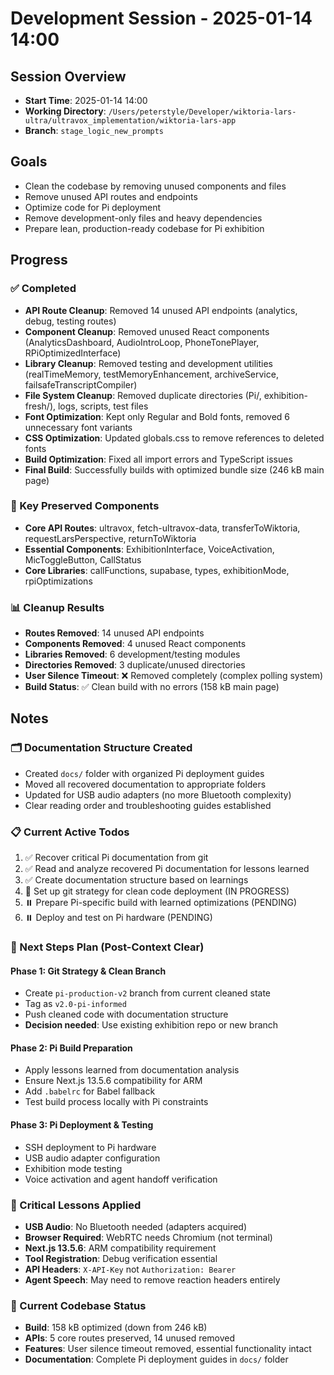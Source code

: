 # Development Session - 2025-01-14 14:00

## Session Overview
- **Start Time**: 2025-01-14 14:00
- **Working Directory**: `/Users/peterstyle/Developer/wiktoria-lars-ultra/ultravox_implementation/wiktoria-lars-app`
- **Branch**: `stage_logic_new_prompts`

## Goals
- Clean the codebase by removing unused components and files
- Remove unused API routes and endpoints
- Optimize code for Pi deployment
- Remove development-only files and heavy dependencies
- Prepare lean, production-ready codebase for Pi exhibition

## Progress

### ✅ Completed
- **API Route Cleanup**: Removed 14 unused API endpoints (analytics, debug, testing routes)
- **Component Cleanup**: Removed unused React components (AnalyticsDashboard, AudioIntroLoop, PhoneTonePlayer, RPiOptimizedInterface)
- **Library Cleanup**: Removed testing and development utilities (realTimeMemory, testMemoryEnhancement, archiveService, failsafeTranscriptCompiler)
- **File System Cleanup**: Removed duplicate directories (Pi/, exhibition-fresh/), logs, scripts, test files
- **Font Optimization**: Kept only Regular and Bold fonts, removed 6 unnecessary font variants
- **CSS Optimization**: Updated globals.css to remove references to deleted fonts
- **Build Optimization**: Fixed all import errors and TypeScript issues
- **Final Build**: Successfully builds with optimized bundle size (246 kB main page)

### 🎯 Key Preserved Components
- **Core API Routes**: ultravox, fetch-ultravox-data, transferToWiktoria, requestLarsPerspective, returnToWiktoria
- **Essential Components**: ExhibitionInterface, VoiceActivation, MicToggleButton, CallStatus
- **Core Libraries**: callFunctions, supabase, types, exhibitionMode, rpiOptimizations

### 📊 Cleanup Results
- **Routes Removed**: 14 unused API endpoints
- **Components Removed**: 4 unused React components  
- **Libraries Removed**: 6 development/testing modules
- **Directories Removed**: 3 duplicate/unused directories
- **User Silence Timeout**: ❌ Removed completely (complex polling system)
- **Build Status**: ✅ Clean build with no errors (158 kB main page)

## Notes

### 🗂️ Documentation Structure Created
- Created `docs/` folder with organized Pi deployment guides
- Moved all recovered documentation to appropriate folders
- Updated for USB audio adapters (no more Bluetooth complexity)
- Clear reading order and troubleshooting guides established

### 📋 Current Active Todos
1. ✅ Recover critical Pi documentation from git
2. ✅ Read and analyze recovered Pi documentation for lessons learned  
3. ✅ Create documentation structure based on learnings
4. 🔄 Set up git strategy for clean code deployment (IN PROGRESS)
5. ⏸️ Prepare Pi-specific build with learned optimizations (PENDING)
6. ⏸️ Deploy and test on Pi hardware (PENDING)

### 🎯 Next Steps Plan (Post-Context Clear)

#### Phase 1: Git Strategy & Clean Branch
- Create `pi-production-v2` branch from current cleaned state
- Tag as `v2.0-pi-informed` 
- Push cleaned code with documentation structure
- **Decision needed**: Use existing exhibition repo or new branch

#### Phase 2: Pi Build Preparation  
- Apply lessons learned from documentation analysis
- Ensure Next.js 13.5.6 compatibility for ARM
- Add `.babelrc` for Babel fallback
- Test build process locally with Pi constraints

#### Phase 3: Pi Deployment & Testing
- SSH deployment to Pi hardware
- USB audio adapter configuration
- Exhibition mode testing
- Voice activation and agent handoff verification

### 🔑 Critical Lessons Applied
- **USB Audio**: No Bluetooth needed (adapters acquired)
- **Browser Required**: WebRTC needs Chromium (not terminal)
- **Next.js 13.5.6**: ARM compatibility requirement  
- **Tool Registration**: Debug verification essential
- **API Headers**: `X-API-Key` not `Authorization: Bearer`
- **Agent Speech**: May need to remove reaction headers entirely

### 📍 Current Codebase Status
- **Build**: 158 kB optimized (down from 246 kB)
- **APIs**: 5 core routes preserved, 14 unused removed
- **Features**: User silence timeout removed, essential functionality intact
- **Documentation**: Complete Pi deployment guides in `docs/` folder